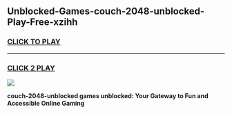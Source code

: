 
## Unblocked-Games-couch-2048-unblocked-Play-Free-xzihh
<h3>
<a href="https://premium76.site?title=couch-2048-unblocked&ref=21A">CLICK TO PLAY</a></h3>
<hr>

<h3>
<a href="https://premium76.site?title=couch-2048-unblocked&ref=21A">CLICK 2 PLAY</a>
  
</h3>

<a href="https://premium76.site?title=couch-2048-unblocked&ref=21A"><img src="https://clearcache.store/games.png"></a>


**couch-2048-unblocked games unblocked: Your Gateway to Fun and Accessible Online Gaming**
